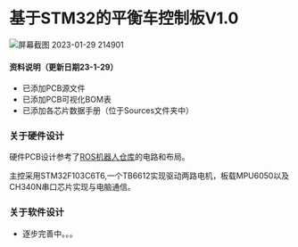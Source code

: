 # 基于STM32的平衡车控制板V1.0

![屏幕截图 2023-01-29 214901](https://s2.loli.net/2023/01/29/xhSUZWOpQVsXwBv.png)



#### 资料说明（更新日期23-1-29）

- 已添加PCB源文件
- 已添加PCB可视化BOM表
- 已添加各芯片数据手册（位于Sources文件夹中）

### 关于硬件设计

硬件PCB设计参考了[ROS机器人仓库](https://github.com/fan-ziqi/My_ROS_Robot)的电路和布局。

主控采用STM32F103C6T6,一个TB6612实现驱动两路电机，板载MPU6050以及CH340N串口芯片实现与电脑通信。

### 关于软件设计

- 逐步完善中。。。